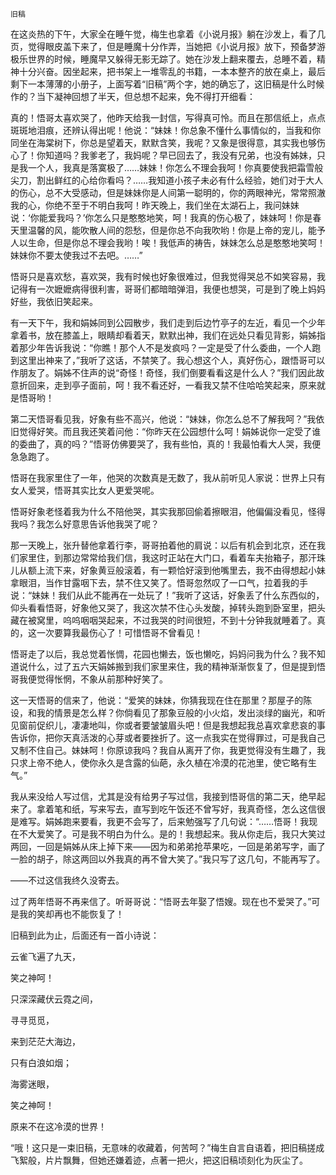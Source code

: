     旧稿 

   在这炎热的下午，大家全在睡午觉，梅生也拿着《小说月报》躺在沙发上，看了几页，觉得眼皮盖下来了，但是睡魔十分作弄，当她把《小说月报》放下，预备梦游极乐世界的时候，睡魔早又躲得无影无踪了。她在沙发上翻来覆去，总睡不着，精神十分兴奋。因坐起来，把书架上一堆零乱的书籍，一本本整齐的放在桌上，最后剩下一本薄薄的小册子，上面写着“旧稿”两个字，她的确忘了，这旧稿是什么时候作的？当下凝神回想了半天，但总想不起来，免不得打开细看：

   真的！悟哥太喜欢哭了，他昨天给我一封信，写得真可怜。而且在那信纸上，点点斑斑地泪痕，还辨认得出呢！他说：“妹妹！你总象不懂什么事情似的，当我和你同坐在海棠树下，你总是望着天，默默含笑，我呢？又象是很得意，其实我也够伤心了！你知道吗？我爹老了，我妈呢？早已回去了，我没有兄弟，也没有姊妹，只是我一个人，我真是落寞极了……妹妹！你怎么不理会我呵！你真要使我把霜雪般尖刀，割出鲜红的心给你看吗？……我知道小孩子未必有什么经验，她们对于大人的伤心，总不大受感动，但是妹妹你是人间第一聪明的，你的两眼神光，常常照澈我的心，你绝不至于不明白我呵！昨天晚上，我们坐在太湖石上，我问妹妹说：‘你能爱我吗？’你怎么只是憨憨地笑，呵！我真的伤心极了，妹妹呵！你是春天里温馨的风，能吹散人间的怨愁，但是你总不向我吹哟！你是上帝的宠儿，能予人以生命，但是你总不理会我哟！唉！我低声的祷告，妹妹怎么总是憨憨地笑呵！妹妹你不要太使我过不去吧。……”

   悟哥只是喜欢愁，喜欢哭，我有时候也好象很难过，但我觉得哭总不如笑容易，我记得有一次嬷嬷病得很利害，哥哥们都暗暗弹泪，我便也想哭，可是到了晚上妈妈好些，我依旧笑起来。

   有一天下午，我和娟姊同到公园散步，我们走到后边竹亭子的左近，看见一个少年拿着书，放在膝盖上，眼睛却看着天，默默出神，我们在远处只看见背影，娟姊指着那少年告诉我说：“你瞧！那个人不是发疯吗？一定是受了什么委曲，一个人跑到这里出神来了，”我听了这话，不禁笑了。我心想这个人，真好伤心，跟悟哥可以作朋友了。娟姊不住声的说“奇怪！奇怪，我们倒要看看这是什么人？”我们因此故意折回来，走到亭子面前，呵！我不看还好，一看我又禁不住哈哈笑起来，原来就是悟哥哟！

   第二天悟哥看见我，好象有些不高兴，他说：“妹妹，你怎么总不了解我呵？”我依旧觉得好笑。而且我还笑着问他：“你昨天在公园想什么呵！娟姊说你一定受了谁的委曲了，真的吗？”悟哥仿佛要哭了，我有些怕，真的！我最怕看大人哭，我便急急跑了。

   悟哥在我家里住了一年，他哭的次数真是无数了，我从前听见人家说：世界上只有女人爱哭，悟哥其实比女人更爱哭呢。

   悟哥好象老怪着我为什么不陪他哭，其实我那回偷着擦眼泪，他偏偏没看见，怪得我吗？我怎么好意思告诉他我哭了呢？

   那一天晚上，张升替他拿着行李，哥哥拍着他的肩说：以后有机会到北京，还在我们家里住，到那边常常给我们信，我这时正站在大门口，看着车夫抬箱子，那汗珠儿从额上流下来，好象黄豆般滚着，有一颗恰好滚到他嘴里去，我不由得想起小妹拿眼泪，当作甘露咽下去，禁不住又笑了。悟哥忽然叹了一口气，拉着我的手说：“妹妹！我们从此不能再在一处玩了！”我听了这话，好象丢了什么东西似的，仰头看看悟哥，好象他又哭了，我这次禁不住心头发酸，掉转头跑到卧室里，把头藏在被窝里，呜呜咽咽哭起来，不过我哭的时间很短，不到十分钟我就睡着了。真的，这一次要算我最伤心了！可惜悟哥不曾看见！

   悟哥走了以后，我总觉着怅惆，花园也懒去，饭也懒吃，妈妈问我为什么？我不知道说什么，过了五六天娟姊搬到我们家里来住，我的精神渐渐恢复了，但是提到悟哥我便觉得怅惘，不象从前那种好笑了。

   这一天悟哥的信来了，他说：“爱笑的妹妹，你猜我现在住在那里？那屋子的陈设，和我的情景是怎么样？你倘看见了那象豆般的小火焰，发出淡绿的幽光，和听见窗前促织儿，凄凄地叫，你或者要皱皱眉头吧！但是我想起我总喜欢拿悲哀的事告诉你，把你天真活泼的心芽或者要挫折了。这一点我实在觉得罪过，可是我自己又制不住自己。妹妹呵！你原谅我吗？我自从离开了你，我更觉得没有生趣了，我只求上帝不绝人，使你永久是含露的仙葩，永久植在冷漠的花池里，使它略有生气。”

   我从来没给人写过信，尤其是没有给男子写过信，我接到悟哥信的第二天，绝早起来了。拿着笔和纸，写来写去，直写到吃午饭还不曾写好，我真奇怪，怎么这信很是难写。娟姊跑来要看，我更不会写了，后来勉强写了几句说：“……悟哥！我现在不大爱笑了。可是我不明白为什么。是的！我想起来。我从你走后，我只大笑过两回，一回是娟姊从床上掉下来——因为和弟弟抢苹果吃，一回是弟弟写字，画了一脸的胡子，除这两回以外我真的再不曾大笑了。”我只写了这几句，不能再写了。

   ——不过这信我终久没寄去。

   过了两年悟哥不再来信了。听哥哥说：“悟哥去年娶了悟嫂。现在也不爱哭了。”可是我的笑却再也不能恢复了！

   旧稿到此为止，后面还有一首小诗说：

   云雀飞遍了九天，

   笑之神呵！

   只深深藏伏云霓之间，

   寻寻觅觅，

   来到茫茫大海边，

   只有白浪如烟；

   海雾迷眼，

   笑之神呵！

   原来不在这冷漠的世界！

   “哦！这只是一束旧稿，无意味的收藏着，何苦呵？”梅生自言自语着，把旧稿搓成飞絮般，片片飘舞，但她还嫌着迹，点著一把火，把这旧稿顷刻化为灰尘了。

